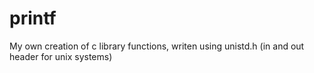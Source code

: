 # printf
My own creation of c library functions, writen using unistd.h (in and out header for unix systems)
